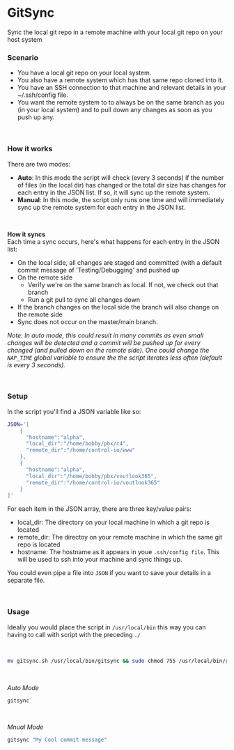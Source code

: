 # GitSync
Sync the local git repo in a remote machine with your local git repo on your host system

### Scenario
- You have a local git repo on your local system.
- You also have a remote system which has that same repo cloned into it.
- You have an SSH connection to that machine and relevant details in your ~/.ssh/config file.
- You want the remote system to to always be on the same branch as you (in your local system) and to pull down any changes as soon as you push up any.

<br />

### How it works
There are two modes:
- __Auto__: In this mode the script will check (every 3 seconds) if the number of files (in the local dir) has changed or the total dir size has changes for each entry in the JSON list. If so, it will sync up the remote system.
- __Manual__: In this mode, the script only runs one time and will immediately sync up the remote system for each entry in the JSON list.

<br />

__How it syncs__  
Each time a sync occurs, here's what happens for each entry in the JSON list:
- On the local side, all changes are staged and committed  (with a default commit message of 'Testing/Debugging' and pushed up
- On the remote side
  - Verify we're on the same branch as local. If not, we check out that branch
  - Run a git pull to sync all changes down
- If the branch changes on the local side the branch will also change on the remote side
- Sync does not occur on the master/main branch.

_Note: In auto mode, this could result in many commits as even small changes will be detected and a commit will be pushed up for every changed (and pulled down on the remote side). One could change the `NAP_TIME` global variable to ensure the the script iterates less often (default is every 3 seconds)._

<br />

### Setup
In the script you'll find a JSON variable like so:
```bash
JSON='[
    {
      "hostname":"alpha",
      "local_dir":"/home/bobby/pbx/c4",
      "remote_dir":"/home/control-io/www"
    },
    {
      "hostname":"alpha",
      "local_dir":"/home/bobby/pbx/voutlook365",
      "remote_dir":"/home/control-io/voutlook365"
    }
]'
```
For each item in the JSON array, there are three key/value pairs:
- local_dir: The directory on your local machine in which a git repo is located
- remote_dir: The directoy on your remote machine in which the same git repo is located
- hostname: The hostname as it appears in youe `.ssh/config file`. This will be used to ssh into your machine and sync things up.

You could even pipe a file into `JSON` if you want to save your details in a separate file.

<br />

### Usage
Ideally you would place the script in `/usr/local/bin` this way you can having to call with script with the preceding `./`

<br />

```bash
mv gitsync.sh /usr/local/bin/gitsync && sudo chmod 755 /usr/local/bin/gitsync
```

<br />

_Auto Mode_
```bash
gitsync
```

<br />

_Mnual Mode_
```bash
gitsync "My Cool commit message"
```
